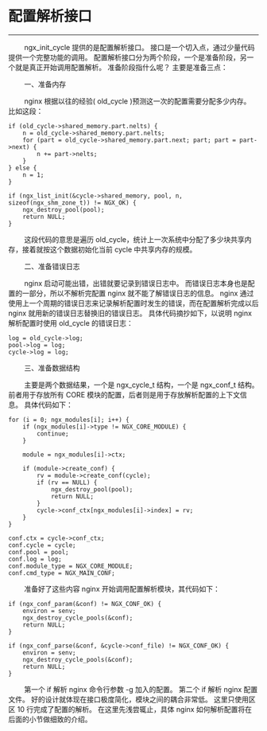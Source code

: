 # 配置解析接口
***

&emsp;&emsp;
ngx_init_cycle 提供的是配置解析接口。
接口是一个切入点，通过少量代码提供一个完整功能的调用。
配置解析接口分为两个阶段，一个是准备阶段，另一个就是真正开始调用配置解析。
准备阶段指什么呢？
主要是准备三点：

&emsp;&emsp;
一、准备内存

&emsp;&emsp;
nginx 根据以往的经验( old_cycle )预测这一次的配置需要分配多少内存。
比如这段：

    if (old_cycle->shared_memory.part.nelts) {
        n = old_cycle->shared_memory.part.nelts;
        for (part = old_cycle->shared_memory.part.next; part; part = part->next) {
            n += part->nelts;
        }
    } else {
        n = 1;
    }

    if (ngx_list_init(&cycle->shared_memory, pool, n, sizeof(ngx_shm_zone_t)) != NGX_OK) {
        ngx_destroy_pool(pool);
        return NULL;
    }

&emsp;&emsp;
这段代码的意思是遍历 old_cycle，统计上一次系统中分配了多少块共享内存，接着就按这个数据初始化当前 cycle 中共享内存的规模。

&emsp;&emsp;
二、准备错误日志

&emsp;&emsp;
nginx 启动可能出错，出错就要记录到错误日志中。
而错误日志本身也是配置的一部分，所以不解析完配置 nginx 就不能了解错误日志的信息。
nginx 通过使用上一个周期的错误日志来记录解析配置时发生的错误，而在配置解析完成以后 nginx 就用新的错误日志替换旧的错误日志。
具体代码摘抄如下，以说明 nginx 解析配置时使用 old_cycle 的错误日志：

    log = old_cycle->log;
    pool->log = log;
    cycle->log = log;

&emsp;&emsp;
三、准备数据结构

&emsp;&emsp;
主要是两个数据结果，一个是 ngx_cycle_t 结构，一个是 ngx_conf_t 结构。
前者用于存放所有 CORE 模块的配置，后者则是用于存放解析配置的上下文信息。
具体代码如下：

    for (i = 0; ngx_modules[i]; i++) {
        if (ngx_modules[i]->type != NGX_CORE_MODULE) {
            continue;
        }

        module = ngx_modules[i]->ctx;

        if (module->create_conf) {
            rv = module->create_conf(cycle);
            if (rv == NULL) {
                ngx_destroy_pool(pool);
                return NULL;
            }
            cycle->conf_ctx[ngx_modules[i]->index] = rv;
        }
    }

    conf.ctx = cycle->conf_ctx;
    conf.cycle = cycle;
    conf.pool = pool;
    conf.log = log;
    conf.module_type = NGX_CORE_MODULE;
    conf.cmd_type = NGX_MAIN_CONF;

&emsp;&emsp;
准备好了这些内容 nginx 开始调用配置解析模块，其代码如下：

    if (ngx_conf_param(&conf) != NGX_CONF_OK) {
        environ = senv;
        ngx_destroy_cycle_pools(&conf);
        return NULL;
    }

    if (ngx_conf_parse(&conf, &cycle->conf_file) != NGX_CONF_OK) {
        environ = senv;
        ngx_destroy_cycle_pools(&conf);
        return NULL;
    }

&emsp;&emsp;
第一个 if 解析 nginx 命令行参数 -g 加入的配置。
第二个 if 解析 nginx 配置文件。
好的设计就体现在接口极度简化，模块之间的耦合非常低。
这里只使用区区 10 行完成了配置的解析。
在这里先浅尝辄止，具体 nginx 如何解析配置将在后面的小节做细致的介绍。

